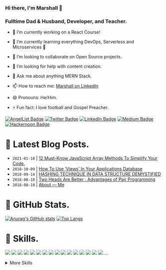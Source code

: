 ### Hi there, I'm Marshall 👋

### Fulltime Dad & Husband, Developer, and Teacher.

<!--
**uimarshall/uimarshall** is a ✨ _special_ ✨ repository because its `README.md` (this file) appears on your GitHub profile.

Here are some ideas to get you started:-->

- 🔭 I’m currently working on a React Course!
- 🌱 I’m currently learning everything DevOps, Serverless and Microservices 🤔
- 👯 I’m looking to collaborate on Open Source projects.
- 🤔 I’m looking for help with content creation.
- 💬 Ask me about anything MERN Stack.
- 📫 How to reach me: [Marshall on LinkedIn](https://www.linkedin.com/in/marshall-akpan/)

- 😄 Pronouns: He/Him.
- ⚡ Fun fact: I love football and Gospel Preacher.

[![AngelList Badge](https://img.shields.io/badge/AngelList-Profile-informational?style=flat&logo=angellist&logoColor=white&color=1CA2F1)](https://angel.co/u/marshall-akpan)
[![Twitter Badge](https://img.shields.io/badge/Twitter-Profile-informational?style=flat&logo=twitter&logoColor=white&color=1CA2F1)](https://twitter.com/uimarshall)
[![LinkedIn Badge](https://img.shields.io/badge/LinkedIn-Profile-informational?style=flat&logo=linkedin&logoColor=white&color=0D76A8)](https://www.linkedin.com/in/marshall-akpan/)
[![Medium Badge](https://img.shields.io/badge/Medium-Profile-informational?style=flat&logo=medium&logoColor=white&color=black)](https://uimarshall.medium.com/)
[![Hackernoon Badge](https://img.shields.io/badge/Hackernoon-Profile-informational?style=flat&logo=hackernoon&logoColor=white&color=black)](https://hackernoon.com/u/uimarshall)

# 📩 Latest Blog Posts.
<!-- BLOG-POST-LIST:START -->
- `2021-01-10` | [12 Must-Know JavaScript Array Methods To Simplify Your Code.](https://medium.com/@uimarshall/12-must-know-javascript-array-methods-to-simplify-your-code-440451c83f38?source=rss-7a35251408cc------2)  
- `2018-10-09` | [How To Use ‘Views’ In Your Applications Database](https://medium.com/@uimarshall/how-to-use-views-in-your-applications-database-fd1744f952bf?source=rss-7a35251408cc------2)  
- `2018-09-14` | [HASHING TECHNIQUE IN DATA STRUCTURE DEMYSTIFIED](https://medium.com/@uimarshall/hashing-technique-in-data-structure-demystified-f0670120f751?source=rss-7a35251408cc------2)  
- `2018-08-10` | [Two Heads Are Better : Advantages of Pair Programming](https://medium.com/@uimarshall/two-heads-are-better-advantages-of-pair-programming-d755b70ff98a?source=rss-7a35251408cc------2)  
- `2018-08-10` | [About — Me](https://medium.com/@uimarshall/about-me-faf8d7b0e042?source=rss-7a35251408cc------2)  

<!-- BLOG-POST-LIST:END -->

# :rocket: GitHub Stats.

[![Anurag's GitHub stats](https://github-readme-stats.vercel.app/api?username=uimarshall&count_private=true&show_icons=true&theme=radical)](https://github.com/uimarshall/github-readme-stats)
[![Top Langs](https://github-readme-stats.vercel.app/api/top-langs/?username=uimarshall&theme=cobalt)](https://github.com/uimarshall/github-readme-stats)

# 🦾 Skills.


![](https://img.shields.io/badge/Code-JavaScript-informational?style=flat&logo=javascript&logoColor=white&color=4AB197)
![](https://img.shields.io/badge/Code-NodeJs-informational?style=flat&logo=Nodejs&logoColor=white&color=4AB197)
![](https://img.shields.io/badge/Code-Express-informational?style=flat&logo=express&logoColor=white&color=4AB197)
![](https://img.shields.io/badge/Code-React-informational?style=flat&logo=react&logoColor=white&color=4AB197)
![](https://img.shields.io/badge/Code-MongoDb-informational?style=flat&logo=Mongodb&logoColor=white&color=4AB197)
![](https://img.shields.io/badge/Code-Redux-informational?style=flat&logo=redux&logoColor=white&color=4AB197)
![](https://img.shields.io/badge/Code-TypeScript-informational?style=flat&logo=typescript&logoColor=white&color=4AB197)
![](https://img.shields.io/badge/Code-MySQL-informational?style=flat&logo=mysql&logoColor=white&color=4AB197)
![](https://img.shields.io/badge/Code-PostgreSQL-informational?style=flat&logo=PostgreSQL&logoColor=white&color=4AB197)
![](https://img.shields.io/badge/Code-Ruby-informational?style=flat&logo=ruby&logoColor=white&color=4AB197)
![](https://img.shields.io/badge/Code-RoR-informational?style=flat&logo=rubyonrails&logoColor=white&color=4AB197)
![](https://img.shields.io/badge/Code-Firebase-informational?style=flat&logo=firebase&logoColor=white&color=4AB197)
![](https://img.shields.io/badge/Code-Flutter-informational?style=flat&logo=flutter&logoColor=white&color=4AB197)
![](https://img.shields.io/badge/Code-NextJs-informational?style=flat&logo=nextjs&logoColor=white&color=4AB197)
![](https://img.shields.io/badge/Code-Gatsby-informational?style=flat&logo=gatsby&logoColor=white&color=4AB197)
![](https://img.shields.io/badge/Code-Flutter-informational?style=flat&logo=flutter&logoColor=white&color=4AB197)
...

<details>
<summary>More Skills</summary>

[](https://img.shields.io/badge/Style-CSS-informational?style=flat&logo=css3&logoColor=white&color=4AB197)
![](https://img.shields.io/badge/Style-Tailwind-informational?style=flat&logo=Tailwind-CSS&logoColor=white&color=4AB197)
![](https://img.shields.io/badge/Style-Sass-informational?style=flat&logo=Sass&logoColor=white&color=4AB197)
![](https://img.shields.io/badge/Code-Materializecss-informational?style=flat&logo=materialui&logoColor=white&color=4AB197)
...

<br>

![](https://img.shields.io/badge/Test-Jasmine-informational?style=flat&logo=Jasmine&logoColor=white&color=4AB197)
![](https://img.shields.io/badge/Test-Jest-informational?style=flat&logo=jest&logoColor=white&color=4AB197)
![](https://img.shields.io/badge/Test-Mocha-informational?style=flat&logo=Mocha&logoColor=white&color=4AB197)
![](https://img.shields.io/badge/Test-Cypress-informational?style=flat&logo=Cypress&logoColor=white&color=4AB197)
![](https://img.shields.io/badge/Test-Cypress-informational?style=flat&logo=Cypress&logoColor=white&color=4AB197)

<br>

![](https://img.shields.io/badge/Tools-Docker-informational?style=flat&logo=docker&logoColor=white&color=4AB197)
![](https://img.shields.io/badge/Tools-Pivotal-informational?style=flat&logo=Pivotal-Tracker&logoColor=white&color=4AB197)
![](https://img.shields.io/badge/Tools-NGINX-informational?style=flat&logo=nginx&logoColor=white&color=4AB197)
![](https://img.shields.io/badge/Tools-Netlify-informational?style=flat&logo=netlify&logoColor=white&color=4AB197)
![](https://img.shields.io/badge/Tools-Kubernetes-informational?style=flat&logo=kubernetes&logoColor=white&color=4AB197)
![](https://img.shields.io/badge/Tools-NPM-informational?style=flat&logo=npm&logoColor=white&color=4AB197)
![](https://img.shields.io/badge/Tools-Postman-informational?style=flat&logo=Postman&logoColor=white&color=4AB197)
![](https://img.shields.io/badge/Tools-GitHub-informational?style=flat&logo=GitHub&logoColor=white&color=4AB197)
![](https://img.shields.io/badge/Tools-GitLab-informational?style=flat&logo=GitLab&logoColor=white&color=4AB197)
![](https://img.shields.io/badge/Tools-Jira-informational?style=flat&logo=Jira-Software&logoColor=white&color=4AB197)
![](https://img.shields.io/badge/Tools-Trello-informational?style=flat&logo=Trello&logoColor=white&color=4AB197)

</details>



